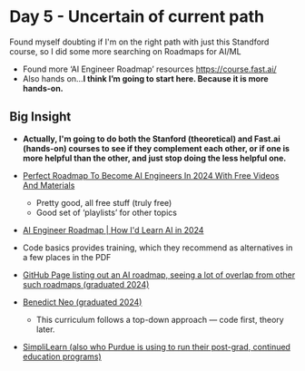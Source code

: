 # Day 5 - Uncertain of current path

Found myself doubting if I'm on the right path with just this Standford course, so I did some more searching on Roadmaps for AI/ML

* Found more ‘AI Engineer Roadmap’ resources
https://course.fast.ai/
* Also hands on…**I think I’m going to start here. Because it is more hands-on.**

## Big Insight
* **Actually, I'm going to do both the Stanford (theoretical) and Fast.ai (hands-on) courses to see if they complement each other, or if one is more helpful than the other, and just stop doing the less helpful one.**

* [Perfect Roadmap To Become AI Engineers In 2024 With Free Videos And Materials](https://www.youtube.com/watch?v=bkhUjwJbP1k)
    * Pretty good, all free stuff (truly free)
    * Good set of ‘playlists’ for other topics
* [AI Engineer Roadmap | How I'd Learn AI in 2024](https://www.youtube.com/watch?v=MhCHrvfAXlc)
*  Code basics provides training, which they recommend as alternatives in a few places in the PDF

* [GitHub Page listing out an AI roadmap, seeing a lot of overlap from other such roadmaps (graduated 2024)]( 
https://github.com/farukalamai/advanced-machine-learning-engineer-roadmap-2024)

* [Benedict Neo (graduated 2024)](https://medium.com/bitgrit-data-science-publication/a-roadmap-to-learn-ai-in-2024-cc30c6aa6e16)

    * This curriculum follows a top-down approach — code first, theory later.

* [SimpliLearn (also who Purdue is using to run their post-grad, continued education programs)](https://www.simplilearn.com/tutorials/machine-learning-tutorial)

